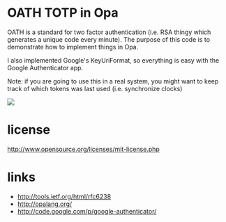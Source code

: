 OATH TOTP in Opa
================
OATH is a standard for two factor authentication (i.e. RSA thingy which generates a unique code every
minute). The purpose of this code is to demonstrate how to implement things in Opa.

I also implemented Google's KeyUriFormat, so everything is easy with the Google Authenticator app.

Note: if you are going to use this in a real system, you
might want to keep track of which tokens was last used
(i.e. synchronize clocks)

![](http://pixlpaste.s3-website-us-east-1.amazonaws.com/pixels/R2k3Au "")

license
=======
http://www.opensource.org/licenses/mit-license.php


links
=====
- http://tools.ietf.org/html/rfc6238
- http://opalang.org/
- http://code.google.com/p/google-authenticator/
